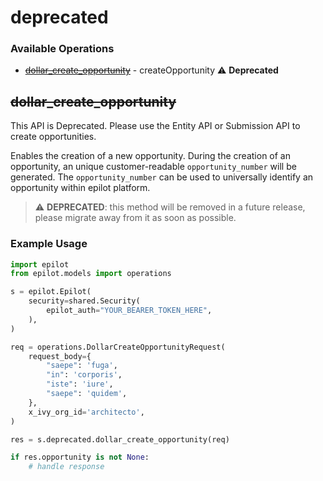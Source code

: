 # deprecated

### Available Operations

* [~~dollar_create_opportunity~~](#dollar_create_opportunity) - createOpportunity :warning: **Deprecated**

## ~~dollar_create_opportunity~~

This API is Deprecated. Please use the Entity API or Submission API to create opportunities.

Enables the creation of a new opportunity. During the creation of an opportunity, an unique customer-readable `opportunity_number` will be generated.
The `opportunity_number` can be used to universally identify an opportunity within epilot platform.


> :warning: **DEPRECATED**: this method will be removed in a future release, please migrate away from it as soon as possible.

### Example Usage

```python
import epilot
from epilot.models import operations

s = epilot.Epilot(
    security=shared.Security(
        epilot_auth="YOUR_BEARER_TOKEN_HERE",
    ),
)

req = operations.DollarCreateOpportunityRequest(
    request_body={
        "saepe": 'fuga',
        "in": 'corporis',
        "iste": 'iure',
        "saepe": 'quidem',
    },
    x_ivy_org_id='architecto',
)

res = s.deprecated.dollar_create_opportunity(req)

if res.opportunity is not None:
    # handle response
```
